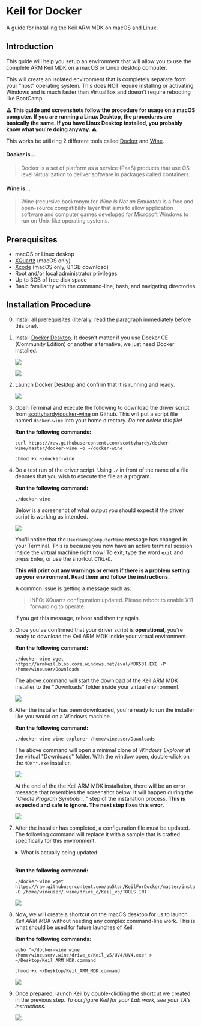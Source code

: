 # Keil for Docker

A guide for installing the Keil ARM MDK on macOS and Linux.

## Introduction

This guide will help you setup an environment that will allow you to use the complete ARM Keil MDK on a macOS or Linux desktop computer. 

This will create an isolated environment that is completely separate from your "host" operating system. This does NOT require installing or activating Windows and is much faster than VirtualBox and doesn't require rebooting like BootCamp.

**⚠️ This guide and screenshots follow the procedure for usage on a macOS computer. If you are running a Linux Desktop, the procedures are basically the same. If you have Linux Desktop installed, you probably know what you're doing anyway. ⚠️**

This works be utilizing 2 different tools called [Docker](https://en.wikipedia.org/wiki/Docker_(software)) and [Wine](https://en.wikipedia.org/wiki/Wine_(software)).

#### Docker is...

> Docker is a set of platform as a service (PaaS) products that use OS-level virtualization to deliver software in packages called containers.

#### Wine is...

> Wine (recursive backronym for _Wine Is Not an Emulator_) is a free and open-source compatibility layer that aims to allow application software and computer games developed for Microsoft Windows to run on Unix-like operating systems.

## Prerequisites
- macOS or Linux deskop
- [XQuartz](https://www.xquartz.org) (macOS only)
- [Xcode](https://apps.apple.com/us/app/xcode/id497799835?mt=12) (macOS only, 8.1GB download)
- Root and/or local administrator privileges 
- Up to 3GB of free disk space
- Basic familiarity with the command-line, bash, and navigating directories

## Installation Procedure

0. Install all prerequisites (literally, read the paragraph immediately before this one).

1. Install [Docker Desktop](https://www.docker.com/get-started). It doesn't matter if you use Docker CE (Community Edition) or another alternative, we just need Docker installed.

    ![](images/install01.png)

    ![](images/install02.png)

2. Launch Docker Desktop and confirm that it is running and ready.

    ![](images/install04.png)

3. Open Terminal and execute the following to download the driver script from [scottyhardy/docker-wine](https://github.com/scottyhardy/docker-wine) on Github. This will put a script file named `docker-wine` into your home directory. _Do not delete this file!_

    **Run the following commands:**
    ```
    curl https://raw.githubusercontent.com/scottyhardy/docker-wine/master/docker-wine -o ~/docker-wine
    ```
    ```
    chmod +x ~/docker-wine
    ```

4. Do a test run of the driver script. Using `./` in front of the name of a file denotes that you wish to execute the file as a program.

    **Run the following command:**
    ```
    ./docker-wine
    ```

    Below is a screenshot of what output you should expect if the driver script is working as intended.

    ![](images/install03.png)

    You'll notice that the `UserName@ComputerName` message has changed in your Terminal. This is because you now have an active terminal session inside the virtual machine right now! To exit, type the word `exit` and press Enter, or use the shortcut `CTRL+D`.

    **This will print out any warnings or errors if there is a problem setting up your environment. Read them and follow the instructions.**

    A common issue is getting a message such as:
    
    > INFO: XQuartz configuration updated.  Please reboot to enable X11 forwarding to operate.

    If you get this message, reboot and then try again.

5. Once you've confirmed that your driver script is **operational**, you're ready to download the Keil ARM MDK inside your virtual environment.

    **Run the following command:**
    ```
    ./docker-wine wget https://armkeil.blob.core.windows.net/eval/MDK531.EXE -P /home/wineuser/Downloads
    ```

    The above command will start the download of the Keil ARM MDK installer to the "Downloads" folder inside your virtual environment.

    ![](images/install05.png)

6. After the installer has been downloaded, you're ready to run the installer like you would on a Windows machine.

    **Run the following command:**
    ```
    ./docker-wine wine explorer /home/wineuser/Downloads
    ```

    The above command will open a minimal clone of _Windows Explorer_ at the virtual "Downloads" folder. With the window open, double-click on the `MDK**.exe` installer.

    ![](images/install06.png)

    At the end of the the Keil ARM MDK installation, there will be an error message that resembles the screenshot below. It will happen during the _"Create Program Symbols ..."_ step of the installation process. **This is expected and safe to ignore. The next step fixes this error.**

    ![](images/install07.png)

7. After the installer has completed, a configuration file must be updated. The following command will replace it with a sample that is crafted specifically for this environment.

    <details>
    <summary>What is actually being updated:</summary>
    
    Inside <code>C:\Keil_v5\TOOL.INI</code>, under the <code>[UV2]</code> category, the property <code>RTEPATH</code> is missing. This property is missing because of the installation error seen in the previous step.

    The property should read:

    <pre><code>RTEPATH="C:\Keil_v5\ARM\PACK"</code></pre>
    </details>
    <br>

    **Run the following command:**
    ```
    ./docker-wine wget https://raw.githubusercontent.com/au5ton/KeilForDocker/master/install/TOOLS.INI -O /home/wineuser/.wine/drive_c/Keil_v5/TOOLS.INI
    ```

    ![](images/install08.png)

8. Now, we will create a shortcut on the macOS desktop for us to launch _Keil ARM MDK_ without needing any complex command-line work. This is what should be used for future launches of Keil.

    **Run the following commands:**
    ```
    echo "~/docker-wine wine /home/wineuser/.wine/drive_c/Keil_v5/UV4/UV4.exe" > ~/Desktop/Keil_ARM_MDK.command
    ```
    ```
    chmod +x ~/Desktop/Keil_ARM_MDK.command
    ```

    ![](images/install09.png)

9. Once prepared, launch Keil by double-clicking the shortcut we created in the previous step. _To configure Keil for your Lab work, see your TA's instructions._

    ![](images/install10.png)
